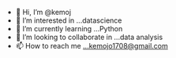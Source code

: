 - 👋 Hi, I’m @kemoj
- 👀 I’m interested in ...datascience
- 🌱 I’m currently learning ...Python 
- 💞️ I’m looking to collaborate in ...data analysis 
- 📫 How to reach me ...kemojo1708@gmail.com

<!---
kemoj/kemoj is a ✨ special ✨ repository because its `README.md` (this file) appears on your GitHub profile.
You can click the Preview link to take a look at your changes.
--->
